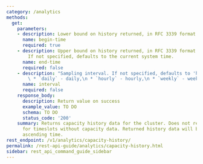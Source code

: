 ```yaml
---
category: /analytics
methods:
  get:
    parameters:
    - description: Lower bound on history returned, in RFC 3339 format or epoch seconds.
      name: begin-time
      required: true
    - description: Upper bound on history returned, in RFC 3339 format or epoch seconds.
        If not specified, defaults to the current system time.
      name: end-time
      required: false
    - description: "Sampling interval. If not specified, defaults to 'hourly'.:\n\
        \ * `daily` - daily,\n * `hourly` - hourly,\n * `weekly` - weekly"
      name: interval
      required: false
    response_body:
      description: Return value on success
      example_value: TO DO
      schema: TO DO
      status_code: '200'
    summary: Returns capacity history data for the cluster. Does not return entries
      for timeslots without capacity data. Returned history data will be sorted by
      ascending time.
rest_endpoint: /v1/analytics/capacity-history/
permalink: /rest-api-guide/analytics/capacity-history.html
sidebar: rest_api_command_guide_sidebar
---
```

